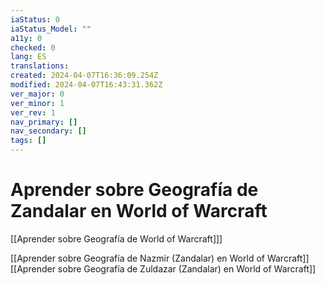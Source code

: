 ```yaml
---
iaStatus: 0
iaStatus_Model: ""
a11y: 0
checked: 0
lang: ES
translations: 
created: 2024-04-07T16:36:09.254Z
modified: 2024-04-07T16:43:31.362Z
ver_major: 0
ver_minor: 1
ver_rev: 1
nav_primary: []
nav_secondary: []
tags: []
---
```

# Aprender sobre Geografía de Zandalar en World of Warcraft

[[Aprender sobre Geografía de World of Warcraft]]]

[[Aprender sobre Geografía de Nazmir (Zandalar) en World of Warcraft]]
[[Aprender sobre Geografía de Zuldazar (Zandalar) en World of Warcraft]]
